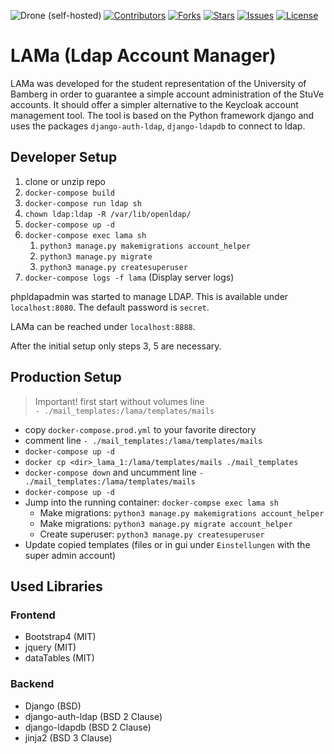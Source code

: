 
![Drone (self-hosted)](https://img.shields.io/drone/build/michigg/lama?server=https%3A%2F%2Fdrone.github.michigg.de&style=for-the-badge)
[![Contributors](https://img.shields.io/github/contributors/michigg/lama.svg?style=for-the-badge)](https://github.com/michigg/lama)
[![Forks](https://img.shields.io/github/forks/michigg/lama.svg?style=for-the-badge)](https://github.com/michigg/lama)
[![Stars](https://img.shields.io/github/stars/michigg/lama.svg?style=for-the-badge)](https://github.com/michigg/lama)
[![Issues](https://img.shields.io/github/issues/michigg/lama.svg?style=for-the-badge)](https://github.com/michigg/lama)
[![License](https://img.shields.io/github/license/michigg/lama.svg?style=for-the-badge)](https://github.com/michigg/lama)

# LAMa (Ldap Account Manager)
LAMa was developed for the student representation of the University of Bamberg in order to guarantee a simple account administration of the StuVe accounts. It should offer a simpler alternative to the Keycloak account management tool.
The tool is based on the Python framework django and uses the packages `django-auth-ldap`, `django-ldapdb` to connect to ldap.

## Developer Setup
1. clone or unzip repo
2. `docker-compose build`
3. `docker-compose run ldap sh`
4. `chown ldap:ldap -R /var/lib/openldap/`
5. `docker-compose up -d`
6. `docker-compose exec lama sh`
    1. `python3 manage.py makemigrations account_helper`
    2. `python3 manage.py migrate`
    3. `python3 manage.py createsuperuser`
7. `docker-compose logs -f lama` (Display server logs)  

phpldapadmin was started to manage LDAP. This is available under `localhost:8080`. The default password is `secret`.

LAMa can be reached under `localhost:8888`.

After the initial setup only steps 3, 5 are necessary.

## Production Setup
> Important! first start without volumes line <br> 
> `- ./mail_templates:/lama/templates/mails`

- copy `docker-compose.prod.yml` to your favorite directory
- comment line `- ./mail_templates:/lama/templates/mails`
- `docker-compose up -d`
- `docker cp <dir>_lama_1:/lama/templates/mails ./mail_templates`
- `docker-compose down` and uncumment line `- ./mail_templates:/lama/templates/mails`
- `docker-compose up -d`
- Jump into the running container: `docker-compse exec lama sh`
  - Make migrations: `python3 manage.py makemigrations account_helper`
  - Make migrations: `python3 manage.py migrate account_helper`
  - Create superuser: `python3 manage.py createsuperuser`
- Update copied templates (files or in gui under `Einstellungen` with the super admin account)


## Used Libraries
### Frontend
- Bootstrap4 (MIT)
- jquery (MIT)
- dataTables (MIT)

### Backend
- Django (BSD)
- django-auth-ldap (BSD 2 Clause)
- django-ldapdb (BSD 2 Clause)
- jinja2 (BSD 3 Clause)
